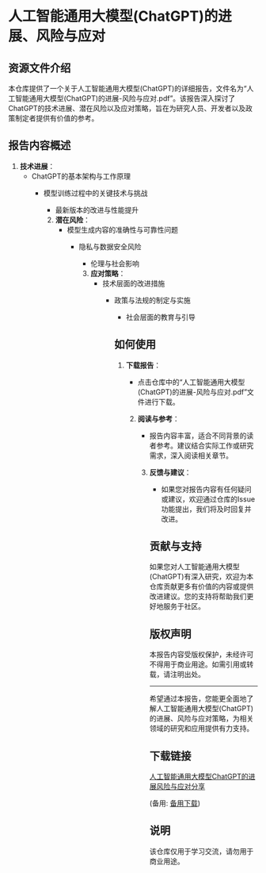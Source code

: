 # 人工智能通用大模型(ChatGPT)的进展、风险与应对

## 资源文件介绍

本仓库提供了一个关于人工智能通用大模型(ChatGPT)的详细报告，文件名为“人工智能通用大模型(ChatGPT)的进展-风险与应对.pdf”。该报告深入探讨了ChatGPT的技术进展、潜在风险以及应对策略，旨在为研究人员、开发者以及政策制定者提供有价值的参考。

## 报告内容概述

1. **技术进展**：
   - ChatGPT的基本架构与工作原理
      - 模型训练过程中的关键技术与挑战
         - 最新版本的改进与性能提升

         2. **潜在风险**：
            - 模型生成内容的准确性与可靠性问题
               - 隐私与数据安全风险
                  - 伦理与社会影响

                  3. **应对策略**：
                     - 技术层面的改进措施
                        - 政策与法规的制定与实施
                           - 社会层面的教育与引导

                           ## 如何使用

                           1. **下载报告**：
                              - 点击仓库中的“人工智能通用大模型(ChatGPT)的进展-风险与应对.pdf”文件进行下载。

                              2. **阅读与参考**：
                                 - 报告内容丰富，适合不同背景的读者参考。建议结合实际工作或研究需求，深入阅读相关章节。

                                 3. **反馈与建议**：
                                    - 如果您对报告内容有任何疑问或建议，欢迎通过仓库的Issue功能提出，我们将及时回复并改进。

                                    ## 贡献与支持

                                    如果您对人工智能通用大模型(ChatGPT)有深入研究，欢迎为本仓库贡献更多有价值的内容或提供改进建议。您的支持将帮助我们更好地服务于社区。

                                    ## 版权声明

                                    本报告内容受版权保护，未经许可不得用于商业用途。如需引用或转载，请注明出处。

                                    ---

                                    希望通过本报告，您能更全面地了解人工智能通用大模型(ChatGPT)的进展、风险与应对策略，为相关领域的研究和应用提供有力支持。

                                    ## 下载链接
                                    [人工智能通用大模型ChatGPT的进展风险与应对分享](https://pan.quark.cn/s/fe2febe617db) 

                                    (备用: [备用下载](https://pan.baidu.com/s/1MRcHiZlSDvqb4yV7qP3DoQ?pwd=1234))

                                    ## 说明

                                    该仓库仅用于学习交流，请勿用于商业用途。
